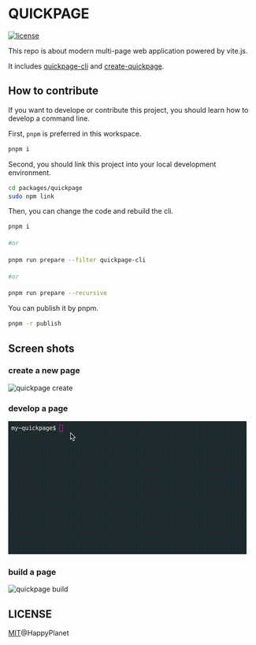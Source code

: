 # QUICKPAGE

<a href="https://github.com/WhatisHappyPlanet/quickpage/blob/master/LICENSE">
  <img src="https://img.shields.io/github/license/WhatisHappyPlanet/quickpage" alt="license">
</a>

This repo is about modern multi-page web application powered by vite.js.

It includes [quickpage-cli](./packages/quickpage) and [create-quickpage](./packages/create-quickpage).

## How to contribute

If you want to develope or contribute this project, you should learn how to develop a command line.

First, `pnpm` is preferred in this workspace.

```bash
pnpm i
```

Second, you should link this project into your local development environment.

```bash
cd packages/quickpage
sudo npm link
```

Then, you can change the code and rebuild the cli.

```bash
pnpm i

#or 

pnpm run prepare --filter quickpage-cli

#or

pnpm run prepare --recursive

```

You can publish it by pnpm.

```bash
pnpm -r publish
```

## Screen shots

### create a new page

![quickpage create](./screens/quickpage-create.gif)

### develop a page

![quickpage dev](./screens/quickpage-dev.gif)

### build a page

![quickpage build](./screens/quickpage-build.gif)

## LICENSE

[MIT](./LINCESE)@HappyPlanet
